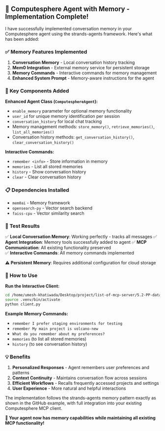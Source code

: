 ## 🧠 Computesphere Agent with Memory - Implementation Complete! 

I have successfully implemented conversation memory in your Computesphere agent using the strands-agents framework. Here's what has been added:

### ✅ **Memory Features Implemented**

1. **Conversation Memory** - Local conversation history tracking
2. **Mem0 Integration** - External memory service for persistent storage  
3. **Memory Commands** - Interactive commands for memory management
4. **Enhanced System Prompt** - Memory-aware instructions for the agent

### 🔧 **Key Components Added**

**Enhanced Agent Class (`ComputesphereAgent`):**
- `enable_memory` parameter for optional memory functionality
- `user_id` for unique memory identification per session
- `conversation_history` for local chat tracking
- Memory management methods: `store_memory()`, `retrieve_memories()`, `list_all_memories()`
- Conversation history methods: `get_conversation_history()`, `clear_conversation_history()`

**Interactive Commands:**
- `remember <info>` - Store information in memory
- `memories` - List all stored memories  
- `history` - Show conversation history
- `clear` - Clear conversation history

### 📋 **Dependencies Installed**
- `mem0ai` - Memory framework
- `opensearch-py` - Vector search backend
- `faiss-cpu` - Vector similarity search

### 🧪 **Test Results**

✅ **Local Conversation Memory**: Working perfectly - tracks all messages
✅ **Agent Integration**: Memory tools successfully added to agent
✅ **MCP Communication**: All existing functionality preserved  
✅ **Interactive Commands**: All memory commands implemented

⚠️ **Persistent Memory**: Requires additional configuration for cloud storage

### 🚀 **How to Use**

**Run the Interactive Client:**
```bash
cd /home/umesh-khatiwada/Desktop/project/list-of-mcp-server/5.2-PP-data
source .venv/bin/activate
python client.py
```

**Example Memory Commands:**
- `remember I prefer staging environments for testing`
- `remember My main project is volcano-new`
- `What do you remember about my preferences?`
- `memories` (to list all stored memories)
- `history` (to see conversation history)

### 💡 **Benefits**

1. **Personalized Responses** - Agent remembers user preferences and patterns
2. **Context Continuity** - Maintains conversation flow across sessions
3. **Efficient Workflows** - Recalls frequently accessed projects and settings
4. **User Experience** - More natural and helpful interactions

The implementation follows the strands-agents memory pattern exactly as shown in the GitHub example, with full integration into your existing Computesphere MCP client.

**🎉 Your agent now has memory capabilities while maintaining all existing MCP functionality!**
